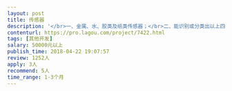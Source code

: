 ```yaml
---                
layout: post       
title: 传感器           
description: '</br>一、金属、水、胶类及纸类传感器；</br>二、能识别或分类出以上四种材料的传感器，方便我主下一道流程及数据库的采集；</br>三、比如这四个传感器安装在同一位置，我放以上四种的一种物品（比如胶）进去，胶类传感器能识别或能采集到胶类的数据；</br>四，1个人以上或集体团队；</br>'     
contenturl: https://pro.lagou.com/project/7422.html      
tags: [其他开发]            
salary: 50000元以上          
publish_time: 2018-04-22 19:07:57         
review: 1252人                   
apply: 3人                   
recommend: 5人                   
time_range: 1-3个月              
---                 
```

